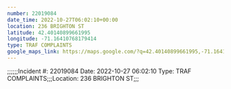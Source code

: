 ```yaml
---
number: 22019084
date_time: 2022-10-27T06:02:10+00:00
location: 236 BRIGHTON ST
latitude: 42.40140899661995
longitude: -71.16410768179414
type: TRAF COMPLAINTS
google_maps_link: https://maps.google.com/?q=42.40140899661995,-71.16410768179414
---
```


;;;;;;Incident #: 22019084   Date: 2022-10-27 06:02:10    Type: TRAF COMPLAINTS;;;Location: 236 BRIGHTON ST;;;
